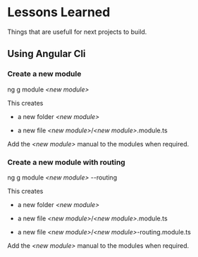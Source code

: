 # Lessons Learned

Things that are usefull for next projects to build.

## Using Angular Cli

### Create a new module

ng g module *<*new module*>*  
  
This creates

* a new folder *<*new module*>*

* a new file *<*new module*>*/*<*new module*>*.module.ts

Add the *<*new module*>* manual to the modules when required.

### Create a new module with routing

ng g module *<*new module*>* --routing

This creates

* a new folder *<*new module*>*

* a new file *<*new module*>*/*<*new module*>*.module.ts

* a new file *<*new module*>*/*<*new module*>*-routing.module.ts

Add the *<*new module*>* manual to the modules when required.
